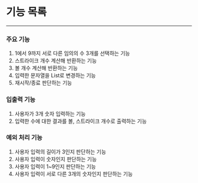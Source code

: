 # 기능 목록

---

### 주요 기능

1. 1에서 9까지 서로 다른 임의의 수 3개를 선택하는 기능
2. 스트라이크 개수 계산해 반환하는 기능
3. 볼 개수 계산해 반환하는 기능
4. 입력한 문자열을 List로 변경하는 기능
5. 재시작/종료 판단하는 기능

### 입출력 기능

1. 사용자가 3개 숫자 입력하는 기능
2. 입력한 수에 대한 결과를 볼, 스트라이크 개수로 출력하는 기능

### 예외 처리 기능

1. 사용자 입력의 길이가 3인지 판단하는 기능
2. 사용자 입력이 숫자인지 판단하는 기능
3. 사용자 입력이 1~9인지 판단하는 기능
4. 사용자 입력이 서로 다른 3개의 숫자인지 판단하는 기능
